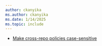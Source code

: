 ```yaml
---
author: ckanyika
ms.author: ckanyika
ms.date: 1/14/2025
ms.topic: include
---
```


- [Make cross-repo policies case-sensitive](#make-cross-repo-policies-case-sensitive)